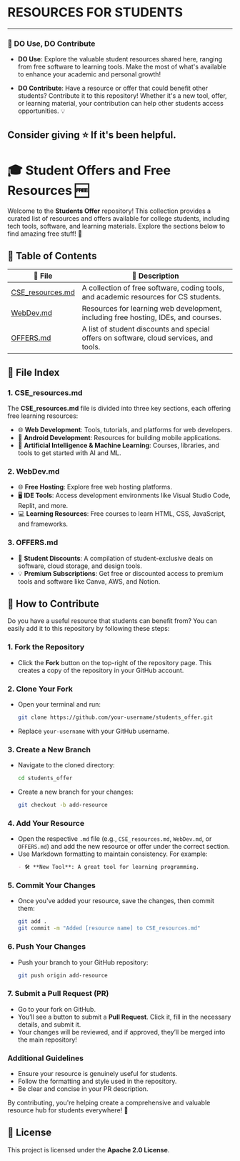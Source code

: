 # RESOURCES FOR STUDENTS
---

### 🌟 DO Use, DO Contribute

- **DO Use**: Explore the valuable student resources shared here, ranging from free software to learning tools. Make the most of what's available to enhance your academic and personal growth!
  
- **DO Contribute**: Have a resource or offer that could benefit other students? Contribute it to this repository! Whether it's a new tool, offer, or learning material, your contribution can help other students access opportunities. 💡

Consider giving ⭐ If it's been helpful.
---

# 🎓 Student Offers and Free Resources 🆓

Welcome to the **Students Offer** repository! This collection provides a curated list of resources and offers available for college students, including tech tools, software, and learning materials. Explore the sections below to find amazing free stuff! 🚀

## 📜 Table of Contents

| 📂 **File**               | 📄 **Description**                                                               |
|---------------------------|----------------------------------------------------------------------------------|
| [CSE_resources.md](CSE_resources.md) | A collection of free software, coding tools, and academic resources for CS students. |
| [WebDev.md](WebDev.md)    | Resources for learning web development, including free hosting, IDEs, and courses. |
| [OFFERS.md](OFFERS.md)    | A list of student discounts and special offers on software, cloud services, and tools. |

## 📘 File Index

### 1. **CSE_resources.md** 
   The **CSE_resources.md** file is divided into three key sections, each offering free learning resources:
   - 🌐 **Web Development**: Tools, tutorials, and platforms for web developers.
   - 📱 **Android Development**: Resources for building mobile applications.
   - 🤖 **Artificial Intelligence & Machine Learning**: Courses, libraries, and tools to get started with AI and ML.

### 2. **WebDev.md**
   - 🌐 **Free Hosting**: Explore free web hosting platforms.
   - 🖥️ **IDE Tools**: Access development environments like Visual Studio Code, Replit, and more.
   - 💻 **Learning Resources**: Free courses to learn HTML, CSS, JavaScript, and frameworks.

### 3. **OFFERS.md**
   - 🎁 **Student Discounts**: A compilation of student-exclusive deals on software, cloud storage, and design tools.
   - 💡 **Premium Subscriptions**: Get free or discounted access to premium tools and software like Canva, AWS, and Notion.

## 🚀 How to Contribute

Do you have a useful resource that students can benefit from? You can easily add it to this repository by following these steps:

### 1. **Fork the Repository**
   - Click the **Fork** button on the top-right of the repository page. This creates a copy of the repository in your GitHub account.

### 2. **Clone Your Fork**
   - Open your terminal and run:
     ```bash
     git clone https://github.com/your-username/students_offer.git
     ```
   - Replace `your-username` with your GitHub username.

### 3. **Create a New Branch**
   - Navigate to the cloned directory:
     ```bash
     cd students_offer
     ```
   - Create a new branch for your changes:
     ```bash
     git checkout -b add-resource
     ```

### 4. **Add Your Resource**
   - Open the respective `.md` file (e.g., `CSE_resources.md`, `WebDev.md`, or `OFFERS.md`) and add the new resource or offer under the correct section.
   - Use Markdown formatting to maintain consistency. For example:
     ```markdown
     - 🛠️ **New Tool**: A great tool for learning programming.
     ```

### 5. **Commit Your Changes**
   - Once you've added your resource, save the changes, then commit them:
     ```bash
     git add .
     git commit -m "Added [resource name] to CSE_resources.md"
     ```

### 6. **Push Your Changes**
   - Push your branch to your GitHub repository:
     ```bash
     git push origin add-resource
     ```

### 7. **Submit a Pull Request (PR)**
   - Go to your fork on GitHub.
   - You’ll see a button to submit a **Pull Request**. Click it, fill in the necessary details, and submit it.
   - Your changes will be reviewed, and if approved, they’ll be merged into the main repository!

### Additional Guidelines
- Ensure your resource is genuinely useful for students.
- Follow the formatting and style used in the repository.
- Be clear and concise in your PR description.

By contributing, you're helping create a comprehensive and valuable resource hub for students everywhere! 🙌

## 📄 License
This project is licensed under the **Apache 2.0 License**.

